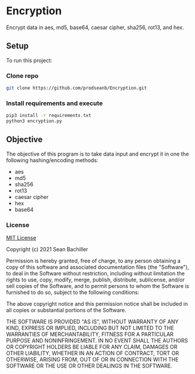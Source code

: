 # Encryption
Encrypt data in aes, md5, base64, caesar cipher, sha256, rot13, and hex.
## Setup
To run this project:
### Clone repo 
```bash
git clone https://github.com/prodseanb/Encryption.git
```
### Install requirements and execute
```bash
pip3 install -r requirements.txt
python3 encryption.py
```
## Objective
The objective of this program is to take data input and encrypt it in one the following hashing/encoding methods:
- aes
- md5
- sha256
- rot13
- caesar cipher
- hex
- base64
### License
[MIT License](https://github.com/prodseanb/Encryption/blob/master/LICENSE)


Copyright (c) 2021 Sean Bachiller

Permission is hereby granted, free of charge, to any person obtaining a copy
of this software and associated documentation files (the "Software"), to deal
in the Software without restriction, including without limitation the rights
to use, copy, modify, merge, publish, distribute, sublicense, and/or sell
copies of the Software, and to permit persons to whom the Software is
furnished to do so, subject to the following conditions:

The above copyright notice and this permission notice shall be included in all
copies or substantial portions of the Software.

THE SOFTWARE IS PROVIDED "AS IS", WITHOUT WARRANTY OF ANY KIND, EXPRESS OR
IMPLIED, INCLUDING BUT NOT LIMITED TO THE WARRANTIES OF MERCHANTABILITY,
FITNESS FOR A PARTICULAR PURPOSE AND NONINFRINGEMENT. IN NO EVENT SHALL THE
AUTHORS OR COPYRIGHT HOLDERS BE LIABLE FOR ANY CLAIM, DAMAGES OR OTHER
LIABILITY, WHETHER IN AN ACTION OF CONTRACT, TORT OR OTHERWISE, ARISING FROM,
OUT OF OR IN CONNECTION WITH THE SOFTWARE OR THE USE OR OTHER DEALINGS IN THE
SOFTWARE.
